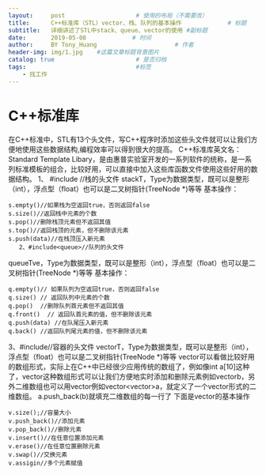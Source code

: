 ```yaml
---
layout:     post                    # 使用的布局（不需要改）
title:      C++标准库（STL）vector、栈、队列的基本操作             # 标题 
subtitle:   详细讲述了STL中stack、queue、vector的使用 #副标题
date:       2019-05-08             # 时间
author:     BY Tony_Huang                      # 作者
header-img: img/1.jpg    #这篇文章标题背景图片
catalog: true                       # 是否归档
tags:                               #标签
    - 找工作
---
```


# C++标准库
在C++标准中，STL有13个头文件，写C++程序时添加这些头文件就可以让我们方便地使用这些数据结构,编程效率可以得到很大的提高。
C++标准库英文名：Standard Template Libary，是由惠普实验室开发的一系列软件的统称，是一系列标准模板的组合，比较好用，可以直接中加入这些库函数文件使用这些好用的数据结构。
      1、 #include<stack>   //栈的头文件
     stack<Type>T，Type为数据类型，既可以是整形（int），浮点型（float）也可以是二叉树指针(TreeNode *)等等
 基本操作：

    s.empty()//如果栈为空返回true，否则返回false  
    s.size()//返回栈中元素的个数  
    s.pop()//删除栈顶元素但不返回其值  
    s.top()//返回栈顶的元素，但不删除该元素  
    s.push(data)//在栈顶压入新元素 
       2、#include<queue>//队列的头文件
  queue<Type>Tve，Type为数据类型，既可以是整形（int），浮点型（float）也可以是二叉树指针(TreeNode *)等等
  基本操作：

    q.empty()// 如果队列为空返回true，否则返回false  
    q.size() // 返回队列中元素的个数  
    q.pop()  //删除队列首元素但不返回其值  
    q.front()  // 返回队首元素的值，但不删除该元素  
    q.push(data) //在队尾压入新元素 
    q.back() //返回队列尾元素的值，但不删除该元素
      
 3、#include<vector>//容器的头文件
 vector<Type>T，Type为数据类型，既可以是整形（int），浮点型（float）也可以是二叉树指针(TreeNode *)等等
 vector可以看做比较好用的数组形式，实际上在C++中已经很少应用传统的数组了，例如像int a[10]这种了，vector这种数组形式可以让我们方便地实时添加和删除元素例如vector<int>b，另外二维数组也可以用vector例如vector<vector<int>>a，就定义了一个vector形式的二维数组。
 a.push_back(b)就填充二维数组的每一行了
 下面是vector的基本操作
 

```
v.size();//容量大小
v.push_back()//添加元素
v.pop_back()//删除元素
v.insert()//在任意位置添加元素
v.erase()//在任意位置删除元素
v.swap()//交换元素
v.assigin//多个元素赋值
```
